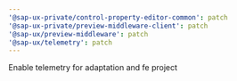 ```yaml
---
'@sap-ux-private/control-property-editor-common': patch
'@sap-ux-private/preview-middleware-client': patch
'@sap-ux/preview-middleware': patch
'@sap-ux/telemetry': patch
---
```


Enable telemetry for adaptation and fe project
